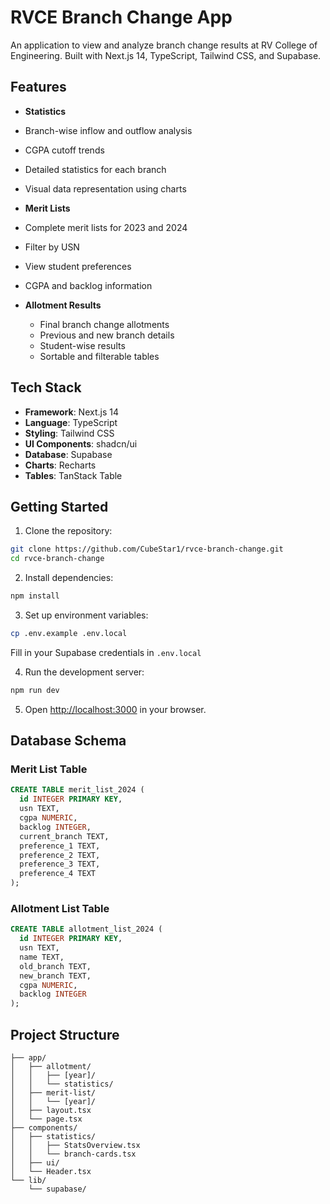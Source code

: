# RVCE Branch Change App

An application to view and analyze branch change results at RV College of Engineering. Built with Next.js 14, TypeScript, Tailwind CSS, and Supabase.

## Features

-  **Statistics**
  - Branch-wise inflow and outflow analysis
  - CGPA cutoff trends
  - Detailed statistics for each branch
  - Visual data representation using charts

-  **Merit Lists**
  - Complete merit lists for 2023 and 2024
  - Filter by USN
  - View student preferences
  - CGPA and backlog information

- **Allotment Results**
  - Final branch change allotments
  - Previous and new branch details
  - Student-wise results
  - Sortable and filterable tables


## Tech Stack

- **Framework**: Next.js 14 
- **Language**: TypeScript
- **Styling**: Tailwind CSS
- **UI Components**: shadcn/ui
- **Database**: Supabase
- **Charts**: Recharts
- **Tables**: TanStack Table

## Getting Started

1. Clone the repository:
```bash
git clone https://github.com/CubeStar1/rvce-branch-change.git
cd rvce-branch-change
```

2. Install dependencies:
```bash
npm install
```

3. Set up environment variables:
```bash
cp .env.example .env.local
```
Fill in your Supabase credentials in `.env.local`

4. Run the development server:
```bash
npm run dev
```

5. Open [http://localhost:3000](http://localhost:3000) in your browser.

## Database Schema

### Merit List Table
```sql
CREATE TABLE merit_list_2024 (
  id INTEGER PRIMARY KEY,
  usn TEXT,
  cgpa NUMERIC,
  backlog INTEGER,
  current_branch TEXT,
  preference_1 TEXT,
  preference_2 TEXT,
  preference_3 TEXT,
  preference_4 TEXT
);
```

### Allotment List Table
```sql
CREATE TABLE allotment_list_2024 (
  id INTEGER PRIMARY KEY,
  usn TEXT,
  name TEXT,
  old_branch TEXT,
  new_branch TEXT,
  cgpa NUMERIC,
  backlog INTEGER
);
```

## Project Structure

```
├── app/
│   ├── allotment/
│   │   ├── [year]/
│   │   └── statistics/
│   ├── merit-list/
│   │   └── [year]/
│   ├── layout.tsx
│   └── page.tsx
├── components/
│   ├── statistics/
│   │   ├── StatsOverview.tsx
│   │   └── branch-cards.tsx
│   ├── ui/
│   └── Header.tsx
└── lib/
    └── supabase/
```


